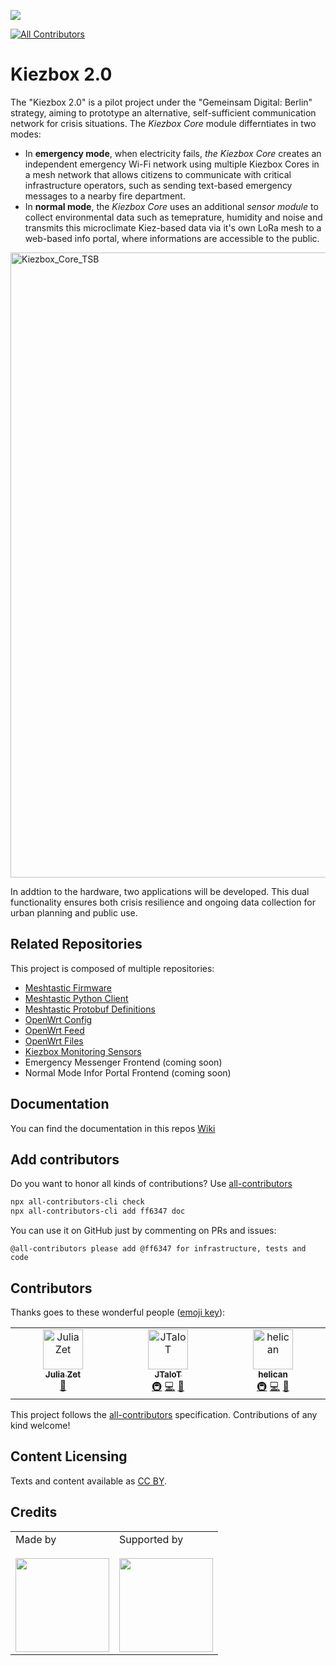![](https://img.shields.io/badge/Built%20with%20%E2%9D%A4%EF%B8%8F-at%20Technologiestiftung%20Berlin-blue)

<!-- ALL-CONTRIBUTORS-BADGE:START - Do not remove or modify this section -->
[![All Contributors](https://img.shields.io/badge/all_contributors-1-orange.svg?style=flat-square)](#contributors-)
<!-- ALL-CONTRIBUTORS-BADGE:END -->


# Kiezbox 2.0

The "Kiezbox 2.0" is a pilot project under the "Gemeinsam Digital: Berlin" strategy, aiming to prototype an alternative, self-sufficient communication network for crisis situations. The _Kiezbox Core_ module differntiates in two modes:
- In **emergency mode**, when electricity fails, _the Kiezbox Core_ creates an independent emergency Wi-Fi network using multiple Kiezbox Cores in a mesh network that allows citizens to communicate with critical infrastructure operators, such as sending text-based emergency messages to a nearby fire department.
- In **normal mode**, the _Kiezbox Core_ uses an additional _sensor module_ to collect environmental data such as temeprature, humidity and noise and transmits this microclimate Kiez-based data via it's own LoRa mesh to a web-based info portal, where informations are accessible to the public.


<img width="1000" alt="Kiezbox_Core_TSB" style="align:center" src="https://github.com/user-attachments/assets/e85f490a-3828-4634-a160-9f082cdefddf">


In addtion to the hardware, two applications will be developed.  This dual functionality ensures both crisis resilience and ongoing data collection for urban planning and public use.

## Related Repositories
This project is composed of multiple repositories:
- [Meshtastic Firmware](https://github.com/technologiestiftung/kiezbox-meshtastic-firmware)
- [Meshtastic Python Client](https://github.com/technologiestiftung/kiezbox-meshtastic-python)
- [Meshtastic Protobuf Definitions](https://github.com/technologiestiftung/kiezbox-meshtastic-protobufs)
- [OpenWrt Config](https://github.com/technologiestiftung/kiezbox-openwrt-env)
- [OpenWrt Feed](https://github.com/technologiestiftung/kiezbox-openwrt-feed)
- [OpenWrt Files](https://github.com/technologiestiftung/kiezbox-openwrt-files)
- [Kiezbox Monitoring Sensors](https://github.com/technologiestiftung/Kiezbox-Sensors-)
- Emergency Messenger Frontend (coming soon)
- Normal Mode Infor Portal Frontend (coming soon)


## Documentation

You can find the documentation in this repos [Wiki](https://github.com/technologiestiftung/kiezbox/wiki)

## Add contributors
Do you want to honor all kinds of contributions? Use [all-contributors](https://allcontributors.org/)

```bash
npx all-contributors-cli check
npx all-contributors-cli add ff6347 doc
```
You can use it on GitHub just by commenting on PRs and issues:

```plain
@all-contributors please add @ff6347 for infrastructure, tests and code
```

## Contributors

Thanks goes to these wonderful people ([emoji key](https://allcontributors.org/docs/en/emoji-key)):

<!-- ALL-CONTRIBUTORS-LIST:START - Do not remove or modify this section -->
<!-- prettier-ignore-start -->
<!-- markdownlint-disable -->
<table>
  <tbody>
    <tr>
      <td align="center" valign="top" width="14.28%"><a href="https://github.com/julizet"><img src="https://avatars.githubusercontent.com/u/52455010?v=4?s=64" width="64px;" alt="Julia Zet"/><br /><sub><b>Julia Zet</b></sub></a><br /><a href="https://github.com/technologiestiftung/kiezbox/commits?author=julizet" title="Documentation">📖</a></td>
      <td align="center" valign="top" width="14.28%"><a href="https://github.com/JTaIoT"><img src="https://avatars.githubusercontent.com/u/114985716?v=4?s=64" width="64px;" alt="JTaIoT"/><br /><sub><b>JTaIoT</b></sub></a><br /><a href="#infra-JTaIoT" title="Infrastructure (Hosting, Build-Tools, etc)">🚇</a> <a href="https://github.com/technologiestiftung/kiezbox/commits?author=JTaIoT" title="Code">💻</a> <a href="https://github.com/technologiestiftung/kiezbox/commits?author=JTaIoT" title="Documentation">📖</a></td>
      <td align="center" valign="top" width="14.28%"><a href="https://github.com/james-knippes"><img src="https://avatars.githubusercontent.com/u/30473830?v=4?s=64" width="64px;" alt="helican"/><br /><sub><b>helican</b></sub></a><br /><a href="#infra-james-knippes" title="Infrastructure (Hosting, Build-Tools, etc)">🚇</a> <a href="https://github.com/technologiestiftung/kiezbox/commits?author=james-knippes" title="Code">💻</a> <a href="https://github.com/technologiestiftung/kiezbox/commits?author=james-knippes" title="Documentation">📖</a></td>
    </tr>
  </tbody>
</table>

<!-- markdownlint-restore -->
<!-- prettier-ignore-end -->

<!-- ALL-CONTRIBUTORS-LIST:END -->

This project follows the [all-contributors](https://github.com/all-contributors/all-contributors) specification. Contributions of any kind welcome!

## Content Licensing

Texts and content available as [CC BY](https://creativecommons.org/licenses/by/3.0/de/).

## Credits

<table>
  <tr>
    <td>
      Made by  <a href="https://www.technologiestiftung-berlin.de/">
        <br />
        <br />
        <img width="150" src="https://logos.citylab-berlin.org/logo-technologiestiftung-berlin-de.svg" />
      </a>
    </td>
    <td>
      Supported by <a href="https://www.berlin.de/">
        <br />
        <br />
        <img width="150" src="https://logos.citylab-berlin.org/logo-berlin.svg" />
      </a>
    </td>
  </tr>
</table>
